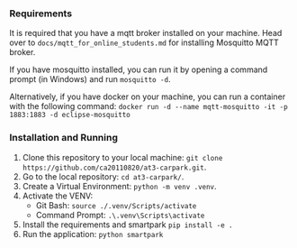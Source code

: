 
### Requirements
It is required that you have a mqtt broker installed on your machine. 
Head over to `docs/mqtt_for_online_students.md` for installing Mosquitto MQTT broker.

If you have mosquitto installed, you can run it by opening a command prompt (in Windows)
and run `mosquitto -d`.

Alternatively, if you have docker on your machine, you can run a container with the 
following command:
`docker run -d --name mqtt-mosquitto -it -p 1883:1883 -d eclipse-mosquitto`

### Installation and Running
1. Clone this repository to your local machine: `git clone https://github.com/ca20110820/at3-carpark.git`.
2. Go to the local repository: `cd at3-carpark/`.
3. Create a Virtual Environment: `python -m venv .venv`.
4. Activate the VENV:
    * Git Bash: `source ./.venv/Scripts/activate`
    * Command Prompt: `.\.venv\Scripts\activate`
5. Install the requirements and smartpark `pip install -e .`
6. Run the application: `python smartpark`